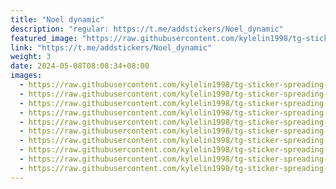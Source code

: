 ```yaml
---
title: "Noel dynamic"
description: "regular: https://t.me/addstickers/Noel_dynamic"
featured_image: "https://raw.githubusercontent.com/kylelin1998/tg-sticker-spreading-worldwide-images/main/img/44794f39-af0d-4838-bbe4-70c5850484ee.jpg"
link: "https://t.me/addstickers/Noel_dynamic"
weight: 3
date: 2024-05-08T08:08:34+08:00
images:
  - https://raw.githubusercontent.com/kylelin1998/tg-sticker-spreading-worldwide-images/main/img/44794f39-af0d-4838-bbe4-70c5850484ee.jpg
  - https://raw.githubusercontent.com/kylelin1998/tg-sticker-spreading-worldwide-images/main/img/51c369ac-43e1-484c-932e-8981e2681083.jpg
  - https://raw.githubusercontent.com/kylelin1998/tg-sticker-spreading-worldwide-images/main/img/32983eb7-9043-432f-8363-9622876f21c2.jpg
  - https://raw.githubusercontent.com/kylelin1998/tg-sticker-spreading-worldwide-images/main/img/9f21f929-67b6-467b-af26-623adb70d611.jpg
  - https://raw.githubusercontent.com/kylelin1998/tg-sticker-spreading-worldwide-images/main/img/84baca00-919a-49c8-84e4-edfaf3d32777.jpg
  - https://raw.githubusercontent.com/kylelin1998/tg-sticker-spreading-worldwide-images/main/img/d924a95c-fed1-4ee6-bce3-baa733dae555.jpg
  - https://raw.githubusercontent.com/kylelin1998/tg-sticker-spreading-worldwide-images/main/img/9ca912f3-d538-41bd-95ba-f8648be76021.jpg
  - https://raw.githubusercontent.com/kylelin1998/tg-sticker-spreading-worldwide-images/main/img/913bd31a-ce8b-4a5a-84d5-11f1e5a9ff90.jpg
  - https://raw.githubusercontent.com/kylelin1998/tg-sticker-spreading-worldwide-images/main/img/275ef71f-0150-4cd6-bc58-ce49eaff7aa0.jpg
  - https://raw.githubusercontent.com/kylelin1998/tg-sticker-spreading-worldwide-images/main/img/802bf493-a760-49ab-8afe-b16571c54a8a.jpg
---
```

